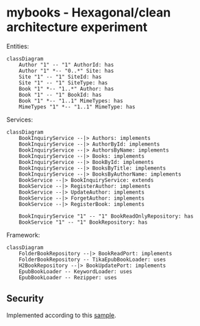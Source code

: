 # mybooks - Hexagonal/clean architecture experiment

Entities:
```mermaid
classDiagram
    Author "1" -- "1" AuthorId: has
    Author "1" *-- "0..*" Site: has
    Site "1" -- "1" SiteId: has
    Site "1" -- "1" SiteType: has
    Book "1" *-- "1..*" Author: has
    Book "1" -- "1" BookId: has
    Book "1" *-- "1..1" MimeTypes: has
    MimeTypes "1" *-- "1..1" MimeType: has
```

Services:
```mermaid
classDiagram
    BookInquiryService --|> Authors: implements
    BookInquiryService --|> AuthorById: implements
    BookInquiryService --|> AuthorsByName: implements
    BookInquiryService --|> Books: implements
    BookInquiryService --|> BookById: implements
    BookInquiryService --|> BooksByTitle: implements
    BookInquiryService --|> BooksByAuthorName: implements
    BookService --|> BookInquiryService: extends
    BookService --|> RegisterAuthor: implements
    BookService --|> UpdateAuthor: implements
    BookService --|> ForgetAuthor: implements
    BookService --|> RegisterBook: implements
    
    BookInquiryService "1" -- "1" BookReadOnlyRepository: has
    BookService "1" -- "1" BookRepository: has
```

Framework:
```mermaid
classDiagram
    FolderBookRepository --|> BookReadPort: implements
    FolderBookRepository -- TikaEpubBookLoader: uses
    H2BookRepository --|> BookUpdatePort: implements
    EpubBookLoader -- KeywordLoader: uses
    EpubBookLoader -- Rezipper: uses
```
## Security
Implemented according to this [sample](https://github.com/Ozair0/Spring-Boot-3-Auth-JWT-Cookie-JPA). 
